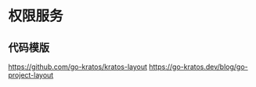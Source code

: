 # 权限服务


## 代码模版
https://github.com/go-kratos/kratos-layout
https://go-kratos.dev/blog/go-project-layout
